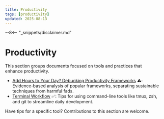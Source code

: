 ```yaml
---
title: Productivity
tags: [productivity]
updated: 2025-08-13
---
```


--8<-- "_snippets/disclaimer.md"

# Productivity

This section groups documents focused on tools and practices that enhance productivity.

- [Add Hours to Your Day? Debunking Productivity Frameworks](../add-hours-to-your-day.md) ⚠️:
  Evidence-based analysis of popular frameworks, separating sustainable techniques from harmful fads.
- [Terminal Workflow](../terminal-workflow/index.md) ✅:
  Tips for using command-line tools like tmux, zsh, and git to streamline daily development.

Have tips for a specific tool? Contributions to this section are welcome.

